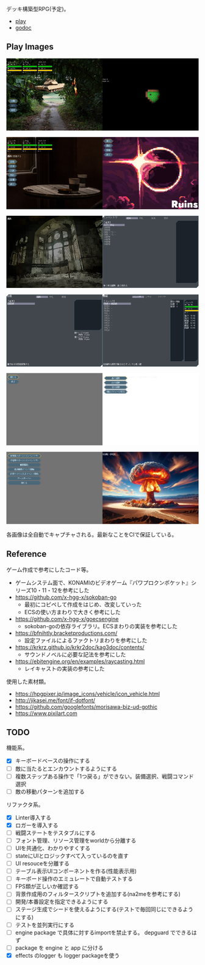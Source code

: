 デッキ構築型RPG(予定)。

- [play](https://kijimad.github.io/ruins/)
- [godoc](https://kijimad.github.io/ruins/godoc/pkg/github.com/kijimaD/ruins/lib/)

## Play Images

<img src="./vrtimages/Battle.png" width="50%" /><img src="./vrtimages/Dungeon.png" width="50%" />

<img src="./vrtimages/HomeMenu.png" width="50%" /><img src="./vrtimages/MainMenu.png" width="50%" />

<img src="./vrtimages/Intro.png" width="50%" /><img src="./vrtimages/InventoryMenu.png" width="50%" />

<img src="./vrtimages/CraftMenu.png" width="50%" /><img src="./vrtimages/EquipMenu.png" width="50%" />

<img src="./vrtimages/DungeonMenu.png" width="50%" /><img src="./vrtimages/DungeonSelect.png" width="50%" />

<img src="./vrtimages/DebugMenu.png" width="50%" /><img src="./vrtimages/GameOver.png" width="50%" />

各画像は全自動でキャプチャされる。最新なことをCIで保証している。

## Reference

ゲーム作成で参考にしたコード等。

- ゲームシステム面で、KONAMIのビデオゲーム『パワプロクンポケット』シリーズ10・11・12を参考にした
- https://github.com/x-hgg-x/sokoban-go
  - 最初にコピペして作成をはじめ、改変していった
  - ECSの使い方まわりで大きく参考にした
- https://github.com/x-hgg-x/goecsengine
  - sokoban-goの依存ライブラリ。ECSまわりの実装を参考にした
- https://bfnihtly.bracketproductions.com/
  - 設定ファイルによるファクトリまわりを参考にした
- https://krkrz.github.io/krkr2doc/kag3doc/contents/
  - サウンドノベルに必要な記法を参考にした
- https://ebitengine.org/en/examples/raycasting.html
  - レイキャストの実装の参考にした

使用した素材類。

- https://hpgpixer.jp/image_icons/vehicle/icon_vehicle.html
- http://jikasei.me/font/jf-dotfont/
- https://github.com/googlefonts/morisawa-biz-ud-gothic
- https://www.pixilart.com

## TODO

機能系。

- [x] キーボードベースの操作にする
- [ ] 敵に当たるとエンカウントするようにする
- [ ] 複数ステップある操作で「1つ戻る」ができない。装備選択、戦闘コマンド選択
- [ ] 敵の移動パターンを追加する

リファクタ系。

- [x] Linter導入する
- [x] ロガーを導入する
- [ ] 戦闘ステートをテスタブルにする
- [ ] フォント管理、リソース管理をworldから分離する
- [ ] UIを共通化、わかりやすくする
- [ ] stateにUIとロジックすべて入っているのを直す
- [ ] UI resouceを分離する
- [ ] テーブル表示UIコンポーネントを作る(性能表示用)
- [ ] キーボード操作のエミュレートで自動テストする
- [ ] FPS類が正しいか確認する
- [ ] 背景作成用のフィルタースクリプトを追加する(na2meを参考にする)
- [ ] 開発/本番設定を指定できるようにする
- [ ] ステージ生成でシードを使えるようにする(テストで毎回同じにできるようにする)
- [ ] テストを並列実行にする
- [ ] engine package で具体に対するimportを禁止する。 depguard でできるはず
- [ ] package を engine と app に分ける
- [x] effects のlogger も logger packageを使う
